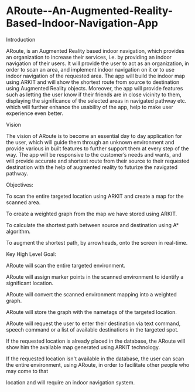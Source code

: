 # ARoute--An-Augmented-Reality-Based-Indoor-Navigation-App

Introduction

ARoute, is an Augmented Reality based indoor navigation, which provides an organization to increase their services, i.e. by providing an indoor navigation of their users. It will provide the user to act as an organization, in order to scan an area, and implement indoor navigation on it or to use indoor navigation of the requested area. The app will build the indoor map using ARKIT and will show the shortest route from source to destination using Augmented Reality objects.
Moreover, the app will provide features such as letting the user know if their friends are in close vicinity to them, displaying the significance of the selected areas in navigated pathway etc. which will further enhance the usability of the app, help to make user experience even better. 

Vision

The vision of ARoute is to become an essential day to day application for the user, which will guide them through an unknown environment and provide various in built features to further support them at every step of the way. The app will be responsive to the customer’s needs and wants, and will provide accurate and shortest route from their source to their requested destination with the help of augmented reality to futurize the navigated pathway.

Objectives:

To scan the entire targeted location using ARKIT and create a map for the scanned area.

To create a weighted graph from the map we have stored using ARKIT.

To calculate the shortest path between source and destination using A* algorithm.

To augment the shortest path, by arrowheads, onto the screen in real-time.


Key High Level Goal:  

ARoute will scan the entire targeted environment.

ARoute will assign marker points in the scanned environment to identify a significant location.

ARoute will convert the scanned environment mapping into a weighted graph.

ARoute will store the graph with the nametags of the targeted location.

ARoute will request the user to enter their destination via text command, speech command or a list of available destinations in the targeted spot.

If the requested location is already placed in the database, the ARoute will show him the available map generated using ARKIT technology.

If the requested location isn't available in the database, the user can scan the entire environment, using ARoute, in order to facilitate other people who may come to that     

location and will require an indoor navigation system.


